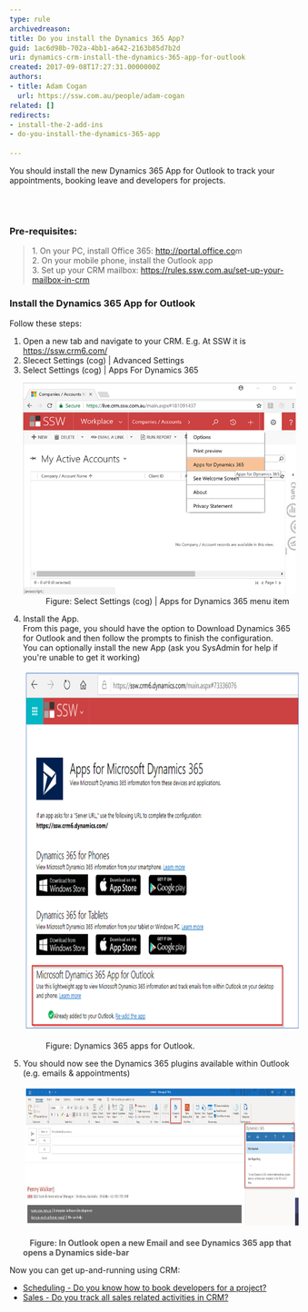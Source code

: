 ```yaml
---
type: rule
archivedreason: 
title: Do you install the Dynamics 365 App?
guid: 1ac6d98b-702a-4bb1-a642-2163b85d7b2d
uri: dynamics-crm-install-the-dynamics-365-app-for-outlook
created: 2017-09-08T17:27:31.0000000Z
authors:
- title: Adam Cogan
  url: https://ssw.com.au/people/adam-cogan
related: []
redirects:
- install-the-2-add-ins
- do-you-install-the-dynamics-365-app

---
```



<p class="ssw15-rteElement-P">​You should install the new Dynamics 365 App for Outlook to track​ your appointments, booking leave and developers for projects.​<br></p>
<br><excerpt class='endintro'></excerpt><br>
<h3 class="ssw15-rteElement-H3">Pre-requisites:</h3><blockquote><p>1. On your PC, install Office 365: <a href="http://portal.office.com/">http://portal.office.co</a>m<br>2. On your mobile phone, install the Outlook app<br>3. Set up your CRM mailbox: <a href=/set-up-your-mailbox-in-crm>https://rules.ssw.com.au/set-up-your-mailbox-in-crm</a> <br></p></blockquote><h3 class="ssw15-rteElement-H3">​Install the Dynamics 365 App for Outlook<br></h3><p class="ssw15-rteElement-P">Follow these steps:<br></p><ol><li>﻿﻿﻿﻿Open a new tab and ﻿﻿﻿﻿navigate to your CRM. E.g. At SSW it is <a href="https://ssw.crm6.dynamics.com/main.aspx?app=d365default&forceUCI=1">https://ssw.crm6.com/​</a><br></li><li>Slecect Settings (cog) | Advanced Settings<br></li><li>Select Settings (cog) | Apps For Dynamics 365<br>
      <dl class="image"><dt> <img src="crm-addins_1.png" alt="crm-addins_1.png" /> </dt><dd>Figure: Select Settings (cog) | Apps for Dynamics 365 ﻿menu﻿ item</dd></dl></li><li>Install the ​App.<br>From this page, you should have the option to Download Dynamics 365 for Outlook and then follow the prompts to finish the configuration.<br>You can optionally install the new App (ask you SysAdmin for help if you're unable to get it working)﻿<br> 
      <dl class="image"><dl class="ssw15-rteElement-ImageArea"> <img src="Dynamics-app-download.png" alt="Dynamics-app-download.png" style="margin:5px;width:750px;height:626px;" /> </dl><dd>Figure: Dynamics 365 apps for Outlook﻿. <br></dd></dl></li><li>You should now see the Dynamics 365 plugins available within Outlook﻿ (e.g. emails & appointments) <br> 
      <dl><dt><dl class="ssw15-rteElement-ImageArea"><dl class="ssw15-rteElement-ImageArea"> <img src="Dynamics-app-boxes.jpg" alt="Dynamics-app-boxes.jpg" style="margin:5px;width:750px;height:241px;" /></dl></dl>  ​​​ <span style="color:#555555;font-weight:bold;">Figure: In Outlook open a new Email and see Dynamics 365 app that opens a Dynamics side-bar</span></dt></dl></li></ol><p>Now you can get up-and-running using CRM: <br></p><ul><li><a href=/scheduling-do-you-know-how-to-book-developers-for-a-project>Scheduling - Do you know how to book developers for a project? </a><br></li><li><a href=/sales-do-you-track-all-sales-related-activities-in-crm>Sales - Do you track all sales related activities in CRM? </a><br></li></ul>


